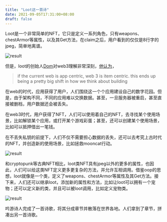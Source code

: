 ```yaml
---
title: "Loot这一首诗"
date: 2021-09-05T17:31:00+08:00
draft: false
---
```


Loot是一个非常简单的NFT，它只是定义一系列角色，只有weapons、chestArmor等属性，以及其Get方法，在claim之后，用户看到的仅仅是8行字的jpeg，简单地离谱。

![result](/img/Loot这一首诗/1.png)

但是，loot的创始人[Dom](https://twitter.com/dhof)对web3理解非常深刻，[他认为](https://twitter.com/dhof/status/1361777050697228302)，

> if the current web is app centric, web 3 is item centric. this ends up being a pretty big shift in how we think about building

在web的时代，应用获得了用户，人们围绕这一个个应用建设自己的数字花园。但是，由于架构不同，不同的应用难以交换数据。甚至，一旦服务器被重启，甚至直接被删档，用户数据还会被丢失。

在web3时代，用户获得了NFT，人们可以使用着自己的NFT，去寻找某个使用场景，比如解锁某个应用，或打开某个游戏彩蛋；甚至，还可以创建某个使用场景，比如可以抵押借出一笔钱。

在不丢失私钥的前提下，人们不仅不需要担心数据的丢失，还可以去考究上古时代的NFT，并创造新的使用场景，比如拯救mooncat行动。

![result](/img/Loot这一首诗/2.png)

和cryptopunk等古典NFT相比，loot类NFT具有jpeg以外的更多的属性，也因此，人们可以给这类NFT定义更多更复杂的方法，并允许互相调用。借鉴oop的思想，loot就像是一个类，定义了weapons、chestArmor等属性及其Get方法。接下来，人们还可以继承loot，添加新的属性和方法，比如让loot可以拥有一个宠物；还可以定义新的类，并且可以被loot调用，比如定义宠物类。

![result](/img/Loot这一首诗/3.png)

吟游诗人完成了一首诗歌，将其分成章节并散落在世界各地。人们拿到了章节，拼凑出另一首诗歌。
